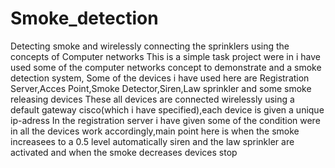 # Smoke_detection
Detecting smoke and wirelessly connecting the sprinklers using the concepts of Computer networks
This is a simple task project were in i have used some of the computer networks concept to demonstrate and a smoke detection system,
Some of the devices i have used here are Registration Server,Acces Point,Smoke Detector,Siren,Law sprinkler and some smoke releasing devices
These all devices are connected wirelessly using a default gateway cisco(which i have specified),each device is given a unique ip-adress
In the registration server i have given some of the condition were in all the devices work accordingly,main point here is when the smoke increasees to a 0.5 level automatically siren and the law sprinkler are activated and when the smoke decreases devices stop
